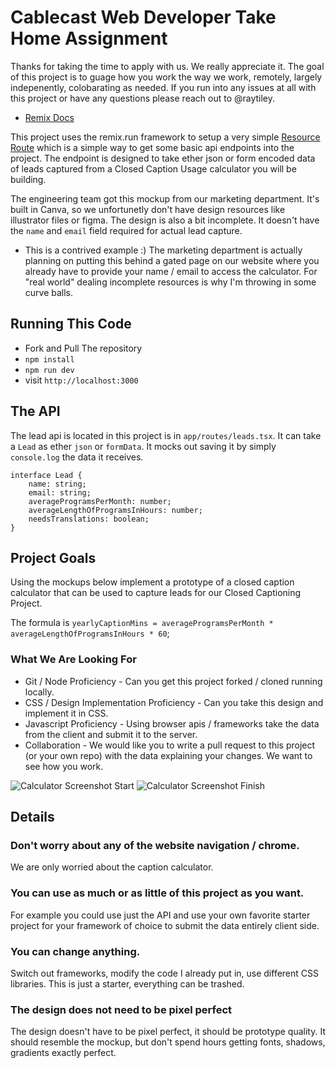 # Cablecast Web Developer Take Home Assignment

Thanks for taking the time to apply with us. We really appreciate it. The goal of this project is to guage how you work the way we work, remotely, largely indepenently, colobarating as needed. If you run into any issues at all with this project or have any questions please reach out to @raytiley.

- [Remix Docs](https://remix.run/docs)

This project uses the remix.run framework to setup a very simple [Resource Route](https://remix.run/docs/en/main/guides/resource-routes) which is a simple way to get some basic api endpoints into the project. The endpoint is designed to take ether json or form encoded data of leads captured from a Closed Caption Usage calculator you will be building.

The engineering team got this mockup from our marketing department. It's built in Canva, so we unfortunetly don't have design resources like illustrator files or figma. The design is also a bit incomplete. It doesn't have the `name` and `email` field required for actual lead capture.

* This is a contrived example :) The marketing department is actually planning on putting this behind a gated page on our website where you already have to provide your name / email to access the calculator. For "real world" dealing incomplete resources is why I'm throwing in some curve balls. 

## Running This Code

- Fork and Pull The repository
- `npm install`
- `npm run dev`
- visit `http://localhost:3000`

## The API

The lead api is located in this project is in `app/routes/leads.tsx`. It can take a `Lead` as ether `json` or `formData`. It mocks out saving it by simply `console.log` the data it receives.

```
interface Lead {
    name: string;
    email: string;
    averageProgramsPerMonth: number;
    averageLengthOfProgramsInHours: number;
    needsTranslations: boolean;
}
```

## Project Goals

Using the mockups below implement a prototype of a closed caption calculator that can be used to capture leads for our Closed Captioning Project.

The formula is `yearlyCaptionMins = averageProgramsPerMonth * averageLengthOfProgramsInHours * 60`;

### What We Are Looking For

- Git / Node Proficiency - Can you get this project forked / cloned running locally.
- CSS / Design Implementation Proficiency - Can you take this design and implement it in CSS.
- Javascript Proficiency - Using browser apis / frameworks take the data from the client and submit it to the server.
- Collaboration - We would like you to write a pull request to this project (or your own repo) with the data explaining your changes. We want to see how you work.


![Calculator Screenshot Start](./public/calc-1.png)
![Calculator Screenshot Finish](./public/calc-2.png)


## Details

### Don't worry about any of the website navigation / chrome.

We are only worried about the caption calculator.

### You can use as much or as little of this project as you want. 

For example you could use just the API and use your own favorite starter project for your framework of choice to submit the data entirely client side.

### You can change anything. 

Switch out frameworks, modify the code I already put in, use different CSS libraries. This is just a starter, everything can be trashed.

### The design does not need to be pixel perfect

The design doesn't have to be pixel perfect, it should be prototype quality. It should resemble the mockup, but don't spend hours getting fonts, shadows, gradients exactly perfect.

